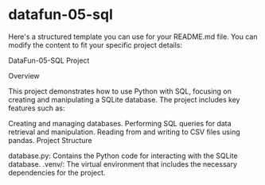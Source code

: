# datafun-05-sql


Here's a structured template you can use for your README.md file. You can modify the content to fit your specific project details:

DataFun-05-SQL Project

Overview

This project demonstrates how to use Python with SQL, focusing on creating and manipulating a SQLite database. The project includes key features such as:

Creating and managing databases.
Performing SQL queries for data retrieval and manipulation.
Reading from and writing to CSV files using pandas.
Project Structure

database.py: Contains the Python code for interacting with the SQLite database.
.venv/: The virtual environment that includes the necessary dependencies for the project.